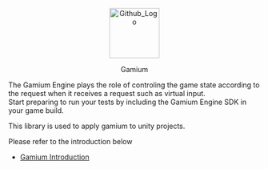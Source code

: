 <p align="center">
<img src="https://s3.ap-northeast-2.amazonaws.com/storage.dogutech.io/dogu/logo/dogu-gamium-logo.png" width="100px" height="100px" title="Github_Logo"/>
</p>
<p align="center">
Gamium
</p>

The Gamium Engine plays the role of controling the game state according to the request when it receives a request such as virtual input.  
Start preparing to run your tests by including the Gamium Engine SDK in your game build.

This library is used to apply gamium to unity projects.

Please refer to the introduction below

- [Gamium Introduction](https://docs.dogutech.io/gamium/introduction)

